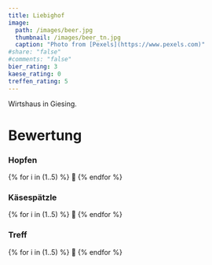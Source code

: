 ```yaml
---
title: Liebighof
image: 
  path: /images/beer.jpg
  thumbnail: /images/beer_tn.jpg
  caption: "Photo from [Pexels](https://www.pexels.com)"
#share: "false"
#comments: "false"
bier_rating: 3
kaese_rating: 0
treffen_rating: 5
---
```


Wirtshaus in Giesing.

# Bewertung

<head>
    <meta charset="UTF-8">
    <meta name="viewport" content="width=device-width, initial-scale=1.0">
    <link rel="stylesheet" href="../rating.css">
</head>

<div class="category" data-category="bier">
    <h3 class="category-title">Hopfen</h3>
    <div class="rating">
        {% for i in (1..5) %}
            <span class="beer {% if i <= page.bier_rating %}selected{% endif %}">&#x1F37A;</span>
        {% endfor %}
    </div>
</div>

<div class="category" data-category="käsespätzle">
    <h3 class="category-title">Käsespätzle</h3>
    <div class="rating">
        {% for i in (1..5) %}
            <span class="cheese {% if i <= page.kaese_rating %}selected{% endif %}">&#x1F9C0;</span>
        {% endfor %}
    </div>
</div>

<div class="category" data-category="treff">
    <h3 class="category-title">Treff</h3>
    <div class="rating">
        {% for i in (1..5) %}
            <span class="friend {% if i <= page.treffen_rating %}selected{% endif %}">&#128588;</span>
        {% endfor %}
    </div>
</div>